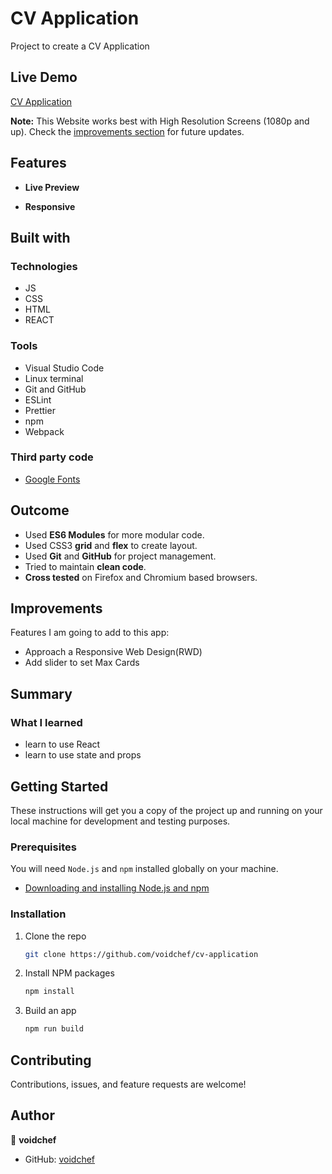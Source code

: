 # CV Application

Project to create a CV Application

## Live Demo

[CV Application](https://voidchef.github.io/cv-application/)

**Note:** This Website works best with High Resolution Screens (1080p and up). Check the [improvements section](#improvements) for future updates.

## Features

- **Live Preview**

- **Responsive**

## Built with

### Technologies

- JS
- CSS
- HTML
- REACT

### Tools

- Visual Studio Code
- Linux terminal
- Git and GitHub
- ESLint
- Prettier
- npm
- Webpack

### Third party code

- [Google Fonts](https://fonts.google.com/)

## Outcome

- Used **ES6 Modules** for more modular code.
- Used CSS3 **grid** and **flex** to create layout.
- Used **Git** and **GitHub** for project management.
- Tried to maintain **clean code**.
- **Cross tested** on Firefox and Chromium based browsers.

## Improvements

Features I am going to add to this app:

- Approach a Responsive Web Design(RWD)
- Add slider to set Max Cards

## Summary

### What I learned

- learn to use React
- learn to use state and props

## Getting Started

These instructions will get you a copy of the project up and running on your local machine for development and testing purposes.

### Prerequisites

You will need `Node.js` and `npm` installed globally on your machine.

- [Downloading and installing Node.js and npm](https://docs.npmjs.com/downloading-and-installing-node-js-and-npm)

### Installation

1. Clone the repo
   ```sh
   git clone https://github.com/voidchef/cv-application
   ```
2. Install NPM packages
   ```sh
   npm install
   ```
3. Build an app
   ```sh
   npm run build
   ```

## Contributing

Contributions, issues, and feature requests are welcome!

## Author

👤 **voidchef**

- GitHub: [voidchef](https://github.com/voidchef)
